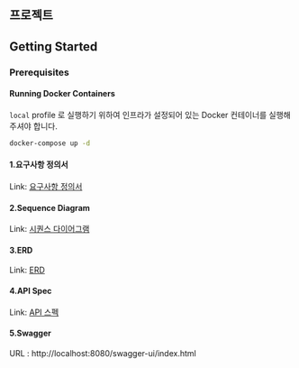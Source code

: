 ## 프로젝트

## Getting Started

### Prerequisites

#### Running Docker Containers

`local` profile 로 실행하기 위하여 인프라가 설정되어 있는 Docker 컨테이너를 실행해주셔야 합니다.

```bash
docker-compose up -d
```

#### 1.요구사항 정의서
Link: [요구사항 정의서](./docs/requirements.md)

#### 2.Sequence Diagram
Link: [시퀀스 다이어그램](./docs/sequence-diagram.md)

#### 3.ERD
Link: [ERD](./docs/er-diagram.md)

#### 4.API Spec
Link: [API 스펙](./docs/APIspec.md)

#### 5.Swagger
URL : http://localhost:8080/swagger-ui/index.html


